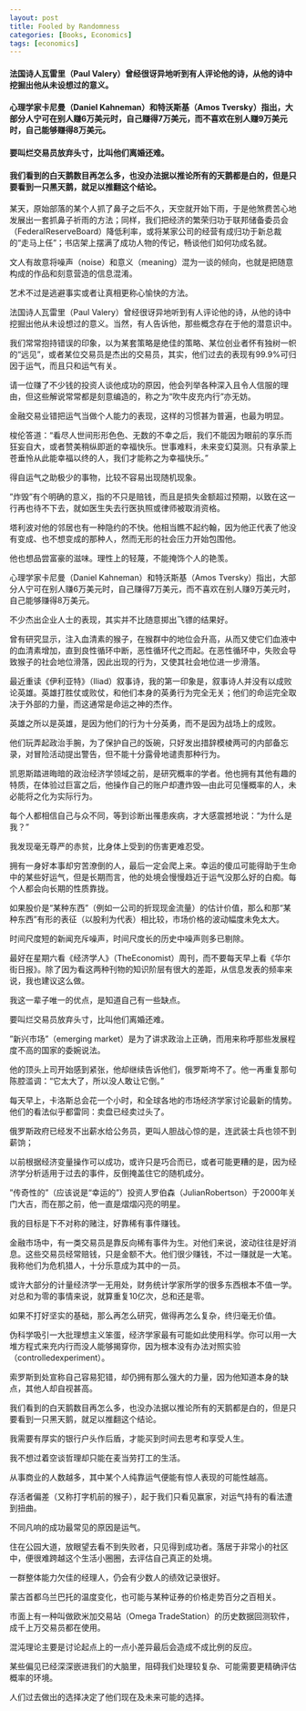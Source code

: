 ```yaml
---
layout: post
title: Fooled by Randomness
categories: [Books, Economics]
tags: [economics]
---
```

#### 法国诗人瓦雷里（Paul Valery）曾经很讶异地听到有人评论他的诗，从他的诗中挖掘出他从未设想过的意义。
#### 心理学家卡尼曼（Daniel Kahneman）和特沃斯基（Amos Tversky）指出，大部分人宁可在别人赚6万美元时，自己赚得7万美元，而不喜欢在别人赚9万美元时，自己能够赚得8万美元。           
#### 要叫烂交易员放弃头寸，比叫他们离婚还难。               
#### 我们看到的白天鹅数目再怎么多，也没办法据以推论所有的天鹅都是白的，但是只要看到一只黑天鹅，就足以推翻这个结论。
<!-- more -->
某天，原始部落的某个人抓了鼻子之后不久，天空就开始下雨，于是他煞费苦心地发展出一套抓鼻子祈雨的方法；同样，我们把经济的繁荣归功于联邦储备委员会（FederalReserveBoard）降低利率，或将某家公司的经营有成归功于新总裁的“走马上任”；书店架上摆满了成功人物的传记，畅谈他们如何功成名就。               

文人有故意将噪声（noise）和意义（meaning）混为一谈的倾向，也就是把随意构成的作品和刻意营造的信息混淆。               

艺术不过是逃避事实或者让真相更称心愉快的方法。               

法国诗人瓦雷里（Paul Valery）曾经很讶异地听到有人评论他的诗，从他的诗中挖掘出他从未设想过的意义。当然，有人告诉他，那些概念存在于他的潜意识中。               

我们常常抱持错误的印象，以为某套策略是绝佳的策略、某位创业者怀有独树一帜的“远见”，或者某位交易员是杰出的交易员，其实，他们过去的表现有99.9%可归因于运气，而且只和运气有关。               

请一位赚了不少钱的投资人谈他成功的原因，他会列举各种深入且令人信服的理由，但这些解说常常都是刻意编造的，称之为“吹牛皮充内行”亦无妨。               

金融交易业错把运气当做个人能力的表现，这样的习惯甚为普遍，也最为明显。               

梭伦答道：“看尽人世间形形色色、无数的不幸之后，我们不能因为眼前的享乐而狂妄自大，或者赞美稍纵即逝的幸福快乐。世事难料，未来变幻莫测。只有承蒙上苍垂怜从此能幸福以终的人，我们才能称之为幸福快乐。”               

得自运气之助极少的事物，比较不容易出现随机现象。               

”炸毁”有个明确的意义，指的不只是赔钱，而且是损失金额超过预期，以致在这一行再也待不下去，就如医生失去行医执照或律师被取消资格。               

塔利波对他的邻居也有一种隐约的不快。他相当瞧不起约翰，因为他正代表了他没有变成、也不想变成的那种人，然而无形的社会压力开始包围他。               

他也想品尝富豪的滋味。理性上的轻蔑，不能掩饰个人的艳羡。               

心理学家卡尼曼（Daniel Kahneman）和特沃斯基（Amos Tversky）指出，大部分人宁可在别人赚6万美元时，自己赚得7万美元，而不喜欢在别人赚9万美元时，自己能够赚得8万美元。               

不少杰出企业人士的表现，其实并不比随意掷出飞镖的结果好。               

曾有研究显示，注入血清素的猴子，在猴群中的地位会升高，从而又使它们血液中的血清素增加，直到良性循环中断，恶性循环代之而起。在恶性循环中，失败会导致猴子的社会地位滑落，因此出现的行为，又使其社会地位进一步滑落。               

最近重读《伊利亚特》（Iliad）叙事诗，我的第一印象是，叙事诗人并没有以成败论英雄。英雄打胜仗或败仗，和他们本身的英勇行为完全无关；他们的命运完全取决于外部的力量，而这通常是命运之神的杰作。               

英雄之所以是英雄，是因为他们的行为十分英勇，而不是因为战场上的成败。               

他们玩弄起政治手腕，为了保护自己的饭碗，只好发出措辞模棱两可的内部备忘录，对冒险活动提出警告，但不能十分露骨地谴责那种行为。               

凯恩斯踏进晦暗的政治经济学领域之前，是研究概率的学者。他也拥有其他有趣的特质，在体验过巨富之后，他操作自己的账户却遭炸毁—由此可见懂概率的人，未必能将之化为实际行为。               

每个人都相信自己与众不同，等到诊断出罹患疾病，才大感震撼地说：“为什么是我？”               

我发现毫无尊严的赤贫，比身体上受到的伤害更难忍受。               

拥有一身好本事却穷苦潦倒的人，最后一定会爬上来。幸运的傻瓜可能得助于生命中的某些好运气，但是长期而言，他的处境会慢慢趋近于运气没那么好的白痴。每个人都会向长期的性质靠拢。               

如果股价是“某种东西”（例如一公司的折现现金流量）的估计价值，那么和那“某种东西”有形的表征（以股利为代表）相比较，市场价格的波动幅度未免太大。               

时间尺度短的新闻充斥噪声，时间尺度长的历史中噪声则多已剔除。               

最好在星期六看《经济学人》（TheEconomist）周刊，而不要每天早上看《华尔街日报》。除了因为看这两种刊物的知识阶层有很大的差距，从信息发表的频率来说，我也建议这么做。               

我这一辈子唯一的优点，是知道自己有一些缺点。               

要叫烂交易员放弃头寸，比叫他们离婚还难。               

”新兴市场”（emerging market）是为了讲求政治上正确，而用来称呼那些发展程度不高的国家的委婉说法。               

他的顶头上司开始感到紧张，他却继续告诉他们，俄罗斯垮不了。他一再重复那句陈腔滥调：“它太大了，所以没人敢让它倒。”               

每天早上，卡洛斯总会花一个小时，和全球各地的市场经济学家讨论最新的情势。他们的看法似乎都雷同：卖盘已经卖过头了。               

俄罗斯政府已经发不出薪水给公务员，更叫人胆战心惊的是，连武装士兵也领不到薪饷；               

以前根据经济变量操作可以成功，或许只是巧合而已，或者可能更糟的是，因为经济学分析适用于过去的事件，反倒掩盖住它的随机成分。               

”传奇性的”（应该说是“幸运的”）投资人罗伯森（JulianRobertson）于2000年关门大吉，而在那之前，他一直是熠熠闪亮的明星。               

我的目标是下不对称的赌注，好靠稀有事件赚钱。               

金融市场中，有一类交易员是靠反向稀有事件为生。对他们来说，波动往往是好消息。这些交易员经常赔钱，只是金额不大。他们很少赚钱，不过一赚就是一大笔。我称他们为危机猎人，十分乐意成为其中的一员。               

或许大部分的计量经济学一无用处，财务统计学家所学的很多东西根本不值一学。对总和为零的事情来说，就算重复10亿次，总和还是零。               

如果不打好坚实的基础，那么再怎么研究，做得再怎么复杂，终归毫无价值。               

伪科学吸引一大批理想主义笨蛋，经济学家最有可能如此使用科学。你可以用一大堆方程式来充内行而没人能够揭穿你，因为根本没有办法对照实验（controlledexperiment）。               

索罗斯到处宣称自己容易犯错，却仍拥有那么强大的力量，因为他知道本身的缺点，其他人却自视甚高。               

我们看到的白天鹅数目再怎么多，也没办法据以推论所有的天鹅都是白的，但是只要看到一只黑天鹅，就足以推翻这个结论。               

我需要有厚实的银行户头作后盾，才能买到时间去思考和享受人生。               

我不想过着空谈哲理却只能在麦当劳打工的生活。               

从事商业的人数越多，其中某个人纯靠运气便能有惊人表现的可能性越高。               

存活者偏差（又称打字机前的猴子），起于我们只看见赢家，对运气持有的看法遭到扭曲。               

不同凡响的成功最常见的原因是运气。               

住在公园大道，放眼望去看不到失败者，只见得到成功者。落居于非常小的社区中，便很难跨越这个生活小圈圈，去评估自己真正的处境。               

一群整体能力欠佳的经理人，仍会有少数人的绩效记录很好。               

蒙古首都乌兰巴托的温度变化，也可能与某种证券的价格走势百分之百相关。               

市面上有一种叫做欧米加交易站（Omega TradeStation）的历史数据回测软件，成千上万交易员都在使用。               

混沌理论主要是讨论起点上的一点小差异最后会造成不成比例的反应。               

某些偏见已经深深嵌进我们的大脑里，阻碍我们处理较复杂、可能需要更精确评估概率的环境。               

人们过去做出的选择决定了他们现在及未来可能的选择。
